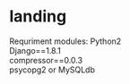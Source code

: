 # landing

Requriment modules:
Python2 <br>
Django==1.8.1 <br>
compressor==0.0.3 <br>
psycopg2 or MySQLdb <br>
